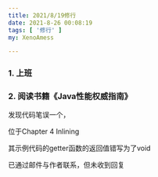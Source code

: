 ```yaml
---
title: 2021/8/19修行
date: 2021-8-26 00:08:19
tags: [ '修行' ]
my: XenoAmess

---
```


### 1. 上班

### 2. 阅读书籍《Java性能权威指南》

发现代码笔误一个，

位于Chapter 4 Inlining

其示例代码的getter函数的返回值错写为了void

已通过邮件与作者联系，但未收到回复